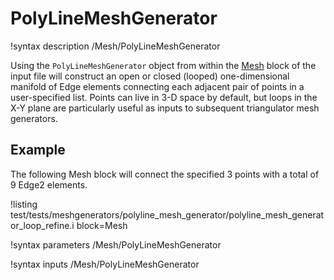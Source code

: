 # PolyLineMeshGenerator

!syntax description /Mesh/PolyLineMeshGenerator

Using the `PolyLineMeshGenerator` object from within the
[Mesh](/Mesh/index.md) block of the input file will construct an open
or closed (looped) one-dimensional manifold of Edge elements
connecting each adjacent pair of points in a user-specified list.
Points can live in 3-D space by default, but loops in the X-Y plane
are particularly useful as inputs to subsequent triangulator mesh
generators.

## Example

The following Mesh block will connect the specified 3 points with a
total of 9 Edge2 elements.

!listing test/tests/meshgenerators/polyline_mesh_generator/polyline_mesh_generator_loop_refine.i block=Mesh

!syntax parameters /Mesh/PolyLineMeshGenerator

!syntax inputs /Mesh/PolyLineMeshGenerator
